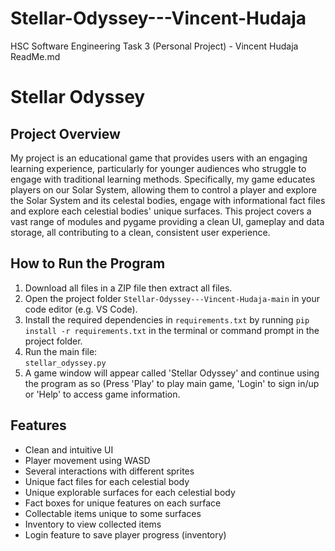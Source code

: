 # Stellar-Odyssey---Vincent-Hudaja
HSC Software Engineering Task 3 (Personal Project) - Vincent Hudaja
ReadMe.md

# Stellar Odyssey

## Project Overview
My project is an educational game that provides users with an engaging learning experience, particularly for younger audiences who struggle to engage with traditional learning methods. Specifically, my game educates players on our Solar System, allowing them to control a player and explore the Solar System and its celestal bodies, engage with informational fact files and explore each celestial bodies' unique surfaces. This project covers a vast range of modules and pygame providing a clean UI, gameplay and data storage, all contributing to a clean, consistent user experience.


## How to Run the Program
1. Download all files in a ZIP file then extract all files.
1. Open the project folder `Stellar-Odyssey---Vincent-Hudaja-main` in your code editor (e.g. VS Code).
2. Install the required dependencies in `requirements.txt` by running `pip install -r requirements.txt` in the terminal or command prompt in the project folder.
3. Run the main file:  
   `stellar_odyssey.py`  
4. A game window will appear called 'Stellar Odyssey' and continue using the program as so (Press 'Play' to play main game, 'Login' to sign in/up or 'Help' to access game information.

## Features
  - Clean and intuitive UI
  - Player movement using WASD
  - Several interactions with different sprites
  - Unique fact files for each celestial body
  - Unique explorable surfaces for each celestial body
  - Fact boxes for unique features on each surface
  - Collectable items unique to some surfaces
  - Inventory to view collected items
  - Login feature to save player progress (inventory)
